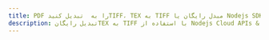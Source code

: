 ---title: PDF را به  تبدیل کنیدTIFF، TEX به TIFF مبدل رایگان یا Nodejs SDKdescription: تبدیل رایگانTEX به TIFF با استفاده از Nodejs Cloud APIs & SDK همچنین اسناد PDF را در Cloud ایجاد، ویرایش و رندر کنید.---